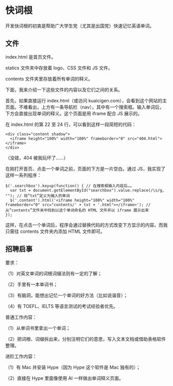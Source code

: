 # 快词根

开发快词根的初衷是帮助广大学生党（尤其是出国党）快速记忆英语单词。

## 文件

index.html 是首页文件。

statics 文件夹中存放着 logo、CSS 文件和 JS 文件。

contents 文件夹里存放着所有单词的释义。

下面，我来介绍一下这些文件的内容以及它们之间的关系。

首先，如果直接运行 index.html（或访问 kuaicigen.com），会看到这个网站的主页面。不难看出，上方有一条导航栏（nav），其中有一个搜索框。输入单词后，下方会直接出现单词的释义。这个页面是用 iframe 配合 JS 展示的。

在 index.html 的第 22 至 24 行，可以看到这样一段简短的代码：

    <div class="content shadow">
      <iframe height="100%" width="100%" frameborder="0" src="404.html"></iframe>
    </div>

（没错，404 被我玩坏了……）

在刚打开首页、点击一个单词之前，页面的下方是一片空白。通过 JS，我实现了这样一系列程序：

    $('.searchbox').keyup(function() { // 在搜索框输入内容后……
      var txt = document.getElementById("searchbox").value.replace(/\s/g, ""); // 将“txt”定义为输入的单词
      $('.content').html('<iframe height="100%" width="100%" frameborder="0" src="contents/' + txt + '.html"></iframe>'); // 从“contents”文件夹中找到以这个单词命名的 HTML 文件并以 iframe 展示出来
    });

这样，在点击一个单词后，程序会通过替换代码的方式改变下方显示的内容。而我只需往 contents 文件夹内添加 HTML 文件即可。

## 招聘启事

要求：

（1）对英文单词的词根词缀法则有一定的了解；

（2）手里有一本单词书；

（3）有脑洞，能想出记忆一个单词的好方法（比如说谐音）；

（4）有 TOEFL、IELTS 等语言测试的考试经验者优先。

普通工作内容：

（1）从单词书里拿出一个单词；

（2）把词根、词缀拆出来，分别注明它们的意思，写入文本文档或借助表格软件整理。

进阶工作内容：

（1）有 Mac 并安装 Hype（因为 Hype 这个软件是 Mac 独有的）；

（2）直接在 Hype 里面像使用 AI 一样做出单词释义页面。